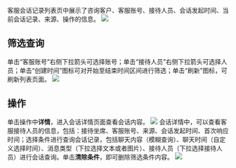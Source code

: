 客服会话记录列表页中展示了咨询客户、客服账号、接待人员、会话发起时间、当前会话记录、来源、操作的信息。
![](https://qcloudimg.tencent-cloud.cn/raw/e107fb63b2ca31685409d6b76362de21.png)

## 筛选查询
单击“客服账号”右侧下拉箭头可选择账号；单击“接待人员”右侧下拉箭头可选择人员；单击“创建时间”图标可对开始至结束时间区间进行筛选；单击“刷新”图标，可刷新列表页面。
![](https://qcloudimg.tencent-cloud.cn/raw/5222f9235af167f0d11cacb65fe0865a.png)


## 操作
单击操作中**详情**，进入会话详情页面查看会话内容。
![](https://qcloudimg.tencent-cloud.cn/raw/cd407ce75c47b3eef6cad31661d58fa9.png)
会话详情中，可以查看客服接待人员的信息，包括：接待坐席、客服账号、来源、会话发起时间、首次响应时间；选择条件进行查询会话记录，包括聊天内容（模糊查询）、聊天时间（自定义选择时间）、消息类型（下拉选择文本或者图片）、接待人员（下拉选择接待人员）进行会话查询。单击**清除条件**，即可删除筛选条件内容。
  ![](https://qcloudimg.tencent-cloud.cn/raw/d9163b8a8f367d12dc6b3a2d284d72b9.png)

